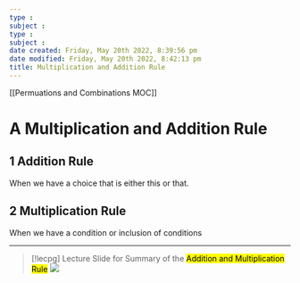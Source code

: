 ```yaml
---
type : 
subject : 
type : 
subject : 
date created: Friday, May 20th 2022, 8:39:56 pm
date modified: Friday, May 20th 2022, 8:42:13 pm
title: Multiplication and Addition Rule
---
```

[[Permuations and Combinations MOC]]

# A Multiplication and Addition Rule
## 1 Addition Rule
When we have a choice that is either this or that.
## 2 Multiplication Rule
When we have a condition or inclusion of conditions
***
>[!lecpg] Lecture Slide for Summary of the <mark class="hltr-blue">Addition and Multiplication Rule</mark> 
>![](https://i.imgur.com/fEQwIQJ.png)
